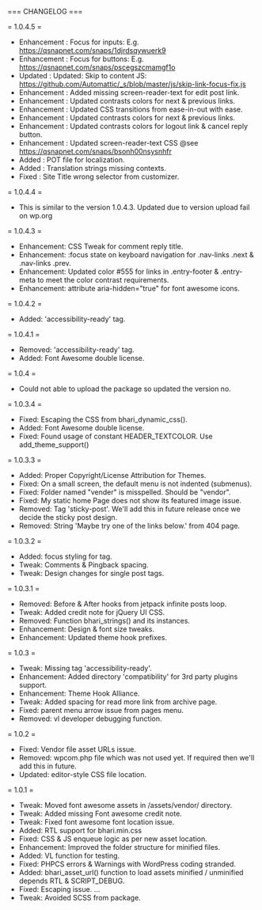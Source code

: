 === CHANGELOG ===

= 1.0.4.5 =
* Enhancement : Focus for inputs: E.g. https://qsnapnet.com/snaps/1djrdsqywuerk9
* Enhancement : Focus for buttons: E.g. https://qsnapnet.com/snaps/pscegszcmamgf1o
* Updated 	  : Updated: Skip to content JS: https://github.com/Automattic/_s/blob/master/js/skip-link-focus-fix.js
* Enhancement : Added missing screen-reader-text for edit post link.
* Enhancement : Updated contrasts colors for next & previous links.
* Enhancement : Updated CSS transitions from ease-in-out with ease.
* Enhancement : Updated contrasts colors for next & previous links.
* Enhancement : Updated contrasts colors for logout link & cancel reply button.
* Enhancement : Updated screen-reader-text CSS @see https://qsnapnet.com/snaps/bsonh00nsysnhfr
* Added       : POT file for localization.
* Added       : Translation strings missing contexts.
* Fixed       : Site Title wrong selector from customizer.

= 1.0.4.4 =
* This is similar to the version 1.0.4.3. Updated due to version upload fail on wp.org

= 1.0.4.3 =
* Enhancement: CSS Tweak for comment reply title.
* Enhancement: :focus state on keyboard navigation for .nav-links .next & .nav-links .prev.
* Enhancement: Updated color #555 for links in .entry-footer & .entry-meta to meet the color contrast requirements.
* Enhancement: attribute aria-hidden="true" for font awesome icons.

= 1.0.4.2 =
* Added: 'accessibility-ready' tag.

= 1.0.4.1 =
* Removed: 'accessibility-ready' tag.
* Added: Font Awesome double license.

= 1.0.4 =
* Could not able to upload the package so updated the version no.

= 1.0.3.4 =
* Fixed: Escaping the CSS from bhari_dynamic_css().
* Added: Font Awesome double license.
* Fixed: Found usage of constant HEADER_TEXTCOLOR. Use add_theme_support()

= 1.0.3.3 =
* Added: Proper Copyright/License Attribution for Themes.
* Fixed: On a small screen, the default menu is not indented (submenus).
* Fixed: Folder named "vender" is misspelled. Should be "vendor".
* Fixed: My static home Page does not show its featured image issue.
* Removed: Tag 'sticky-post'. We'll add this in future release once we decide the sticky post design.
* Removed: String 'Maybe try one of the links below.' from 404 page.

= 1.0.3.2 =
* Added: focus styling for <a> tag.
* Tweak: Comments & Pingback spacing.
* Tweak: Design changes for single post tags.

= 1.0.3.1 =
* Removed: Before & After hooks from jetpack infinite posts loop.
* Tweak: Added credit note for jQuery UI CSS.
* Removed: Function bhari_strings() and its instances.
* Enhancement: Design & font size tweaks.
* Enhancement: Updated theme hook prefixes.

= 1.0.3 =
* Tweak: Missing tag 'accessibility-ready'.
* Enhancement: Added directory 'compatibility' for 3rd party plugins support.
* Enhancement: Theme Hook Alliance.
* Tweak: Added spacing for read more link from archive page.
* Fixed: parent menu arrow issue from pages menu.
* Removed: vl developer debugging function.

= 1.0.2 =
* Fixed: Vendor file asset URLs issue.
* Removed: wpcom.php file which was not used yet. If required then we'll add this in future.
* Updated: editor-style CSS file location.

= 1.0.1 =
* Tweak: Moved font awesome assets in /assets/vendor/ directory.
* Tweak: Added missing Font awesome credit note.
* Tweak: Fixed font awesome font location issue.
* Added: RTL support for bhari.min.css
* Fixed: CSS & JS enqueue logic as per new asset location.
* Enhancement: Improved the folder structure for minified files.
* Added: VL function for testing.
* Fixed: PHPCS errors & Warnings with WordPress coding stranded.
* Added: bhari_asset_url() function to load assets minified / unminified depends RTL & SCRIPT_DEBUG.
* Fixed: Escaping issue.  …
* Tweak: Avoided SCSS from package.